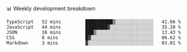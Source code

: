 📊 Weekly development breakdown
<!--START_SECTION:waka-->
```text
TypeScript   52 mins         ██████████▒░░░░░░░░░░░░░░   41.66 % 
JavaScript   44 mins         ████████▓░░░░░░░░░░░░░░░░   35.28 % 
JSON         16 mins         ███▒░░░░░░░░░░░░░░░░░░░░░   13.43 % 
CSS          8 mins          █▓░░░░░░░░░░░░░░░░░░░░░░░   06.62 % 
Markdown     3 mins          ▓░░░░░░░░░░░░░░░░░░░░░░░░   03.01 % 
```
<!--END_SECTION:waka-->
